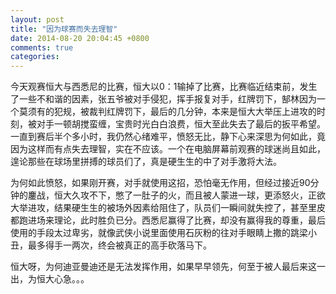 ```yaml
---
layout: post
title: "因为球赛而失去理智"
date: 2014-08-20 20:04:45 +0800
comments: true
categories: 
---
```

今天观赛恒大与西悉尼的比赛，恒大以0：1输掉了比赛，比赛临近结束前，发生了一些不和谐的因素，张五爷被对手侵犯，挥手报复对手，红牌罚下，郜林因为一个莫须有的犯规，被裁判红牌罚下，最后的几分钟，本来是恒大大举压上进攻的时刻，被对手一顿胡搅蛮缠，宝贵时光白白浪费，恒大至此失去了最后的扳平希望。一直到赛后半个多小时，我仍然心绪难平，愤怒无比，静下心来深思为何如此，竟因为这样而有点失去理智，实在不应该。一个在电脑屏幕前观赛的球迷尚且如此，遑论那些在球场里拼搏的球员们了，真是硬生生的中了对手激将大法。

为何如此愤怒，如果刚开赛，对手就使用这招，恐怕毫无作用，但经过接近90分钟的鏖战，恒大久攻不下，憋了一肚子的火，而且被人蒙进一球，更添怒火，正欲大举进攻，结果硬生生的被场外因素给阻住了，队员们一瞬间就失控了，甚至里皮都跑进场来理论，此时胜负已分。西悉尼赢得了比赛，却没有赢得我的尊重，最后使用的手段太过卑劣，就像武侠小说里面使用石灰粉的往对手眼睛上撒的跳梁小丑，最多得手一两次，终会被真正的高手砍落马下。

恒大呀，为何迪亚曼迪还是无法发挥作用，如果早早领先，何至于被人最后来这一出，为恒大心急。。。